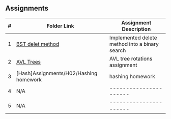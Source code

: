 ## Assignments

|  #  | Folder Link | Assignment Description |
| :-: | ----------- | ---------------------- |
|  1  | [BST delet method](https://github.com/TaiKrchy/3013---algorithms/blob/5b014f87980f530190b997f14f5323ea012754b2/Assignments/A03/BST%20delete%20method)     | Implemented delete method into a binary search          |
|  2  | [AVL Trees](https://github.com/TaiKrchy/3013---algorithms/blob/24b557fb07304196f10ce2fdcc36d0bdf632a2c5/Assignments/H01/AVL%20Tree) | AVL tree rotations assignment |
|  3  | [Hash]Assignments/H02/Hashing homework| hashing homework |
|  4  | N/A | ---------------------- |
|  5  | N/A | ---------------------- |

